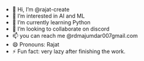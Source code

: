 - 👋 Hi, I’m @rajat-create
- 👀 I’m interested in AI and ML
- 🌱 I’m currently learning Python
- 💞️ I’m looking to collaborate on discord
- 📫 you can reach me @rdmajumdar007gmail.com
- 😄 Pronouns: Rajat
- ⚡ Fun fact: very lazy after finishing the work.

<!---
rajat-create/rajat-create is a ✨ special ✨ repository because its `README.md` (this file) appears on your GitHub profile.
You can click the Preview link to take a look at your changes.
--->
